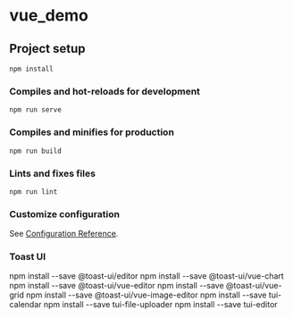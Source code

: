 # vue_demo

## Project setup
```
npm install
```

### Compiles and hot-reloads for development
```
npm run serve
```

### Compiles and minifies for production
```
npm run build
```

### Lints and fixes files
```
npm run lint
```

### Customize configuration
See [Configuration Reference](https://cli.vuejs.org/config/).

### Toast UI
npm install --save @toast-ui/editor
npm install --save @toast-ui/vue-chart
npm install --save @toast-ui/vue-editor
npm install --save @toast-ui/vue-grid
npm install --save @toast-ui/vue-image-editor
npm install --save tui-calendar
npm install --save tui-file-uploader
npm install --save tui-editor
